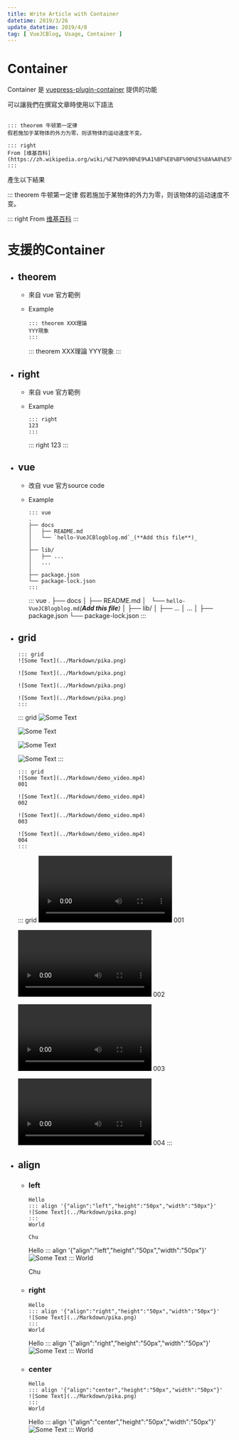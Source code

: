 ```yaml
---
title: Write Article with Container
datetime: 2019/3/26
update_datetime: 2019/4/8
tag: [ VueJCBlog, Usage, Container ]
---
```


# Container

Container 是 [vuepress-plugin-container](https://vuepress.github.io/zh/plugins/container/) 提供的功能

可以讓我們在撰寫文章時使用以下語法

```

::: theorem 牛顿第一定律
假若施加于某物体的外力为零，则该物体的运动速度不变。

::: right
From [维基百科](https://zh.wikipedia.org/wiki/%E7%89%9B%E9%A1%BF%E8%BF%90%E5%8A%A8%E5%AE%9A%E5%BE%8B)
:::

```

產生以下結果

::: theorem 牛顿第一定律
假若施加于某物体的外力为零，则该物体的运动速度不变。

::: right
From [维基百科](https://zh.wikipedia.org/wiki/%E7%89%9B%E9%A1%BF%E8%BF%90%E5%8A%A8%E5%AE%9A%E5%BE%8B)
:::

# 支援的Container

  * ## theorem

    * 來自 vue 官方範例

    * Example

      ```
      ::: theorem XXX理論
      YYY現象
      :::
      ```

      ::: theorem XXX理論
      YYY現象
      :::


  * ## right

    * 來自 vue 官方範例

    * Example

      ```
      ::: right
      123
      :::
      ```

      ::: right
      123
      :::

  * ## vue

    * 改自 vue 官方source code

    * Example

      ```
      ::: vue
      .
      ├── docs
      │   ├── README.md
      │   └── `hello-VueJCBlogblog.md`_(**Add this file**)_
      │
      ├── lib/
      │   ├── ...
      │   ...
      │
      ├── package.json
      └── package-lock.json
      :::
      ```

      ::: vue
      .
      ├── docs
      │   ├── README.md
      │   └── `hello-VueJCBlogblog.md`_(**Add this file**)_
      │
      ├── lib/
      │   ├── ...
      │   ...
      │
      ├── package.json
      └── package-lock.json
      :::

  * ## grid

    ```
    ::: grid
    ![Some Text](../Markdown/pika.png)

    ![Some Text](../Markdown/pika.png)

    ![Some Text](../Markdown/pika.png)

    ![Some Text](../Markdown/pika.png)
    ::: 
    ```

    ::: grid
    ![Some Text](../Markdown/pika.png)

    ![Some Text](../Markdown/pika.png)

    ![Some Text](../Markdown/pika.png)

    ![Some Text](../Markdown/pika.png)
    ::: 

    ```
    ::: grid
    ![Some Text](../Markdown/demo_video.mp4)
    001

    ![Some Text](../Markdown/demo_video.mp4)
    002

    ![Some Text](../Markdown/demo_video.mp4)
    003

    ![Some Text](../Markdown/demo_video.mp4)
    004
    :::
    ```

    ::: grid
    ![Some Text](../Markdown/demo_video.mp4)
    001

    ![Some Text](../Markdown/demo_video.mp4)
    002

    ![Some Text](../Markdown/demo_video.mp4)
    003

    ![Some Text](../Markdown/demo_video.mp4)
    004
    :::

  * ## align

    * ### left

      ```
      Hello
      ::: align '{"align":"left","height":"50px","width":"50px"}'
      ![Some Text](../Markdown/pika.png)
      :::
      World

      Chu
      ```

      Hello
      ::: align '{"align":"left","height":"50px","width":"50px"}'
      ![Some Text](../Markdown/pika.png)
      :::
      World

      Chu

    * ### right

      ```
      Hello
      ::: align '{"align":"right","height":"50px","width":"50px"}'
      ![Some Text](../Markdown/pika.png)
      :::
      World
      ```

      Hello
      ::: align '{"align":"right","height":"50px","width":"50px"}'
      ![Some Text](../Markdown/pika.png)
      :::
      World

    * ### center

      ```
      Hello
      ::: align '{"align":"center","height":"50px","width":"50px"}'
      ![Some Text](../Markdown/pika.png)
      :::
      World
      ```

      Hello
      ::: align '{"align":"center","height":"50px","width":"50px"}'
      ![Some Text](../Markdown/pika.png)
      :::
      World

